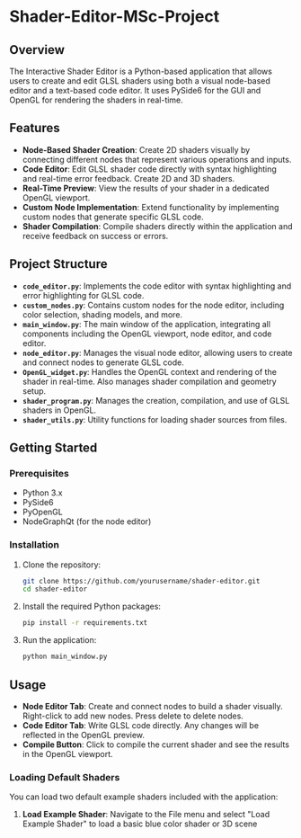 # Shader-Editor-MSc-Project


## Overview
The Interactive Shader Editor is a Python-based application that allows users to create and edit GLSL shaders using both a visual node-based editor and a text-based code editor. It uses PySide6 for the GUI and OpenGL for rendering the shaders in real-time.

## Features
- **Node-Based Shader Creation**: Create 2D shaders visually by connecting different nodes that represent various operations and inputs.
- **Code Editor**: Edit GLSL shader code directly with syntax highlighting and real-time error feedback. Create 2D and 3D shaders.
- **Real-Time Preview**: View the results of your shader in a dedicated OpenGL viewport.
- **Custom Node Implementation**: Extend functionality by implementing custom nodes that generate specific GLSL code.
- **Shader Compilation**: Compile shaders directly within the application and receive feedback on success or errors.

## Project Structure
- **`code_editor.py`**: Implements the code editor with syntax highlighting and error highlighting for GLSL code.
- **`custom_nodes.py`**: Contains custom nodes for the node editor, including color selection, shading models, and more.
- **`main_window.py`**: The main window of the application, integrating all components including the OpenGL viewport, node editor, and code editor.
- **`node_editor.py`**: Manages the visual node editor, allowing users to create and connect nodes to generate GLSL code.
- **`OpenGL_widget.py`**: Handles the OpenGL context and rendering of the shader in real-time. Also manages shader compilation and geometry setup.
- **`shader_program.py`**: Manages the creation, compilation, and use of GLSL shaders in OpenGL.
- **`shader_utils.py`**: Utility functions for loading shader sources from files.

## Getting Started

### Prerequisites
- Python 3.x
- PySide6
- PyOpenGL
- NodeGraphQt (for the node editor)

### Installation
1. Clone the repository:
   ```bash
   git clone https://github.com/yourusername/shader-editor.git
   cd shader-editor
2. Install the required Python packages:
   ```bash
   pip install -r requirements.txt
3. Run the application:
    ```bash
    python main_window.py
## Usage

- **Node Editor Tab**: Create and connect nodes to build a shader visually. Right-click to add new nodes. Press delete to delete nodes. 
- **Code Editor Tab**: Write GLSL code directly. Any changes will be reflected in the OpenGL preview.
- **Compile Button**: Click to compile the current shader and see the results in the OpenGL viewport.

### Loading Default Shaders
You can load two default example shaders included with the application:
1. **Load Example Shader**: Navigate to the File menu and select "Load Example Shader" to load a basic blue color shader or 3D scene
